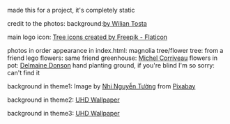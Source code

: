 made this for a project, it's completely static

credit to the photos:
background:<a href="https://pixabay.com/illustrations/cactus-plants-pots-flowers-pattern-2191647/">by Wilian Tosta</a>

main logo icon: <a href="https://www.flaticon.com/free-icons/tree" title="tree icons">Tree icons created by Freepik - Flaticon</a>

photos in order appearance in index.html:
magnolia tree/flower tree: from a friend
lego flowers: same friend
greenhouse: <a href="https://www.istockphoto.com/portfolio/MichelCorriveau?mediatype=photography">Michel Corriveau</a>
flowers in pot: <a href="https://www.istockphoto.com/portfolio/DelmaineDonsonPhotography?mediatype=photography">Delmaine Donson</a>
hand planting ground, if you're blind I'm so sorry: can't find it

background in theme1: Image by <a href="https://pixabay.com/users/cindynhiart-17986123/?utm_source=link-attribution&utm_medium=referral&utm_campaign=image&utm_content=5635707">Nhi Nguyễn Tường</a> from <a href="https://pixabay.com//?utm_source=link-attribution&utm_medium=referral&utm_campaign=image&utm_content=5635707">Pixabay</a>

background in theme2: <a href="https://www.uhdpaper.com/2022/04/lol-star-guardian-quinn-and-4k-9191h.html?m=0">UHD Wallpaper</a>

background in theme3: <a href="https://www.uhdpaper.com/2023/07/night-city-scenery-moon-4k-7401l.html?m=0">UHD Wallpaper</a>

